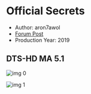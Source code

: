 # Official Secrets

* Author: aron7awol
* [Forum Post](https://www.avsforum.com/threads/bass-eq-for-filtered-movies.2995212/post-59360646)
* Production Year: 2019

## DTS-HD MA 5.1

![img 0](https://i.imgur.com/BJn5jMF.jpg)

![img 1](https://i.imgur.com/Kmtpjrg.png)

